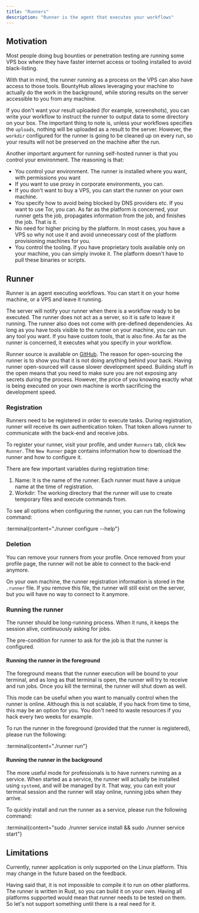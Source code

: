 ```yaml
---
title: "Runners"
description: "Runner is the agent that executes your workflows"
---
```


## Motivation

Most people doing bug bounties or penetration testing are running some VPS box where they have faster internet access or tooling installed to avoid black-listing.

With that in mind, the runner running as a process on the VPS can also have access to those tools. BountyHub allows leveraging your machine to actually do the work in the background, while storing results on the server accessible to you from any machine.

If you don't want your result uploaded (for example, screenshots), you can write your workflow to instruct the runner to output data to some directory on your box.
The important thing to note is, unless your workflows specifies the `uploads`, nothing will be uploaded as a result to the server. However, the `workdir` configured for the runner is going to be cleaned up on every run, so your results will not be preserved on the machine after the run.

Another important argument for running self-hosted runner is that you control your environment. The reasoning is that:
- You control your environment. The runner is installed where you want, with permissions you want
- If you want to use proxy in corporate environments, you can.
- If you don't want to buy a VPS, you can start the runner on your own machine.
- You specify how to avoid being blocked by DNS providers etc. If you want to use Tor, you can. As far as the platform is concerned, your runner gets the job, propagates information from the job, and finishes the job. That is it.
- No need for higher pricing by the platform. In most cases, you have a VPS so why not use it and avoid unnecessary cost of
the platform provisioning machines for you.
- You control the tooling. If you have proprietary tools available only on your machine, you can simply invoke it. The platform doesn't have to pull these binaries or scripts.

## Runner

Runner is an agent executing workflows. You can start it on your home machine, or a VPS and leave it running.

The server will notify your runner when there is a workflow ready to be executed. The runner does not act as a server,
so it is safe to leave it running. The runner also does not come with pre-defined dependencies. As long as you have tools visible to the runner on your machine, you can run any tool you want. If you have custom tools, that is also fine. As far as the runner is concerned, it executes what you specify in your workflow.

Runner source is available on [GitHub](https://github.com/bountyhub-org/runner). The reason for open-sourcing the runner is to
show you that it is not doing anything behind your back. Having runner open-sourced will cause slower development speed.
Building stuff in the open means that you need to make sure you are not exposing any secrets during the process. However,
the price of you knowing exactly what is being executed on your own machine is worth sacrificing the development speed.

### Registration

Runners need to be registered in order to execute tasks. During registration, runner will receive its own authentication token. That token allows runner to communicate with the back-end and receive jobs.

To register your runner, visit your profile, and under `Runners` tab, click `New Runner`. The `New Runner` page
contains information how to download the runner and how to configure it.

There are few important variables during registration time:
1. Name: It is the name of the runner. Each runner must have a unique name at the time of registration.
2. Workdir: The working directory that the runner will use to create temporary files and execute commands from.

To see all options when configuring the runner, you can run the following command:

:terminal{content="./runner configure --help"}

### Deletion

You can remove your runners from your profile. Once removed from your profile page, the runner will not be able to connect to the back-end anymore. 

On your own machine, the runner registration information is stored in the `.runner` file. If you remove this file, the runner will still exist on the server, but you will have no way to connect to it anymore.

### Running the runner

The runner should be long-running process. When it runs, it keeps the session alive, continuously asking for jobs.

The pre-condition for runner to ask for the job is that the runner is configured.

#### Running the runner in the foreground

The foreground means that the runner execution will be bound to your terminal, and as long as that terminal is open, the runner will try to receive and run jobs. Once you kill the terminal, the runner will shut down as well.

This mode can be useful when you want to manually control when the runner is online. Although this is not scalable, if you hack from time to time, this may be an option for you. You don't need to waste resources if you hack every two weeks for example.

To run the runner in the foreground (provided that the runner is registered), please run the following:

:terminal{content="./runner run"}

#### Running the runner in the background

The more useful mode for professionals is to have runners running as a service. When started as a service, the runner will actually be installed using `systemd`, and will be managed by it. That way, you can exit your terminal session and the runner will stay online, running jobs when they arrive. 

To quickly install and run the runner as a service, please run the following command:

:terminal{content="sudo ./runner service install && sudo ./runner service start"}

## Limitations

Currently, runner application is only supported on the Linux platform. This may change in the future based on the feedback.

Having said that, it is not impossible to compile it to run on other platforms. The runner is written in Rust, so you can
build it on your own. Having all platforms supported would mean that runner needs to be tested on them. So let's not
support something until there is a real need for it.